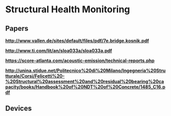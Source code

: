 # Structural Health Monitoring #


## Papers ##
**http://www.vallen.de/sites/default/files/pdf/7e.bridge.kosnik.pdf**

**http://www.ti.com/lit/an/sloa033a/sloa033a.pdf**

**https://score-atlanta.com/acoustic-emission/technical-reports.php**

**http://unina.stidue.net/Politecnico%20di%20Milano/Ingegneria%20Strutturale/Corsi/Felicetti%20-%20Structural%20assessment%20and%20residual%20bearing%20capacity/books/Handbook%20of%20NDT%20of%20Concrete/1485_C16.pdf**

## Devices ##
